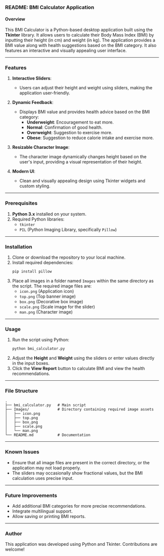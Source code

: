 ### README: BMI Calculator Application

#### Overview
This BMI Calculator is a Python-based desktop application built using the **Tkinter** library. It allows users to calculate their Body Mass Index (BMI) by inputting their height (in cm) and weight (in kg). The application provides a BMI value along with health suggestions based on the BMI category. It also features an interactive and visually appealing user interface.

---

### Features
1. **Interactive Sliders**:
   - Users can adjust their height and weight using sliders, making the application user-friendly.
   
2. **Dynamic Feedback**:
   - Displays BMI value and provides health advice based on the BMI category:
     - **Underweight**: Encouragement to eat more.
     - **Normal**: Confirmation of good health.
     - **Overweight**: Suggestion to exercise more.
     - **Obese**: Suggestion to reduce calorie intake and exercise more.

3. **Resizable Character Image**:
   - The character image dynamically changes height based on the user's input, providing a visual representation of their height.

4. **Modern UI**:
   - Clean and visually appealing design using Tkinter widgets and custom styling.

---

### Prerequisites
1. **Python 3.x** installed on your system.
2. Required Python libraries:
   - `tkinter`
   - `PIL` (Python Imaging Library, specifically `Pillow`)

---

### Installation
1. Clone or download the repository to your local machine.
2. Install required dependencies:
   ```bash
   pip install pillow
   ```
3. Place all images in a folder named `Images` within the same directory as the script. The required image files are:
   - `icon.png` (Application icon)
   - `top.png` (Top banner image)
   - `box.png` (Decorative box image)
   - `scale.png` (Scale image for the slider)
   - `man.png` (Character image)

---

### Usage
1. Run the script using Python:
   ```bash
   python bmi_calculator.py
   ```
2. Adjust the **Height** and **Weight** using the sliders or enter values directly in the input boxes.
3. Click the **View Report** button to calculate BMI and view the health recommendations.

---

### File Structure
```
.
├── bmi_calculator.py   # Main script
├── Images/             # Directory containing required image assets
│   ├── icon.png
│   ├── top.png
│   ├── box.png
│   ├── scale.png
│   └── man.png
└── README.md           # Documentation
```

---

### Known Issues
- Ensure that all image files are present in the correct directory, or the application may not load properly.
- The sliders may occasionally show fractional values, but the BMI calculation uses precise input.

---

### Future Improvements
- Add additional BMI categories for more precise recommendations.
- Integrate multilingual support.
- Allow saving or printing BMI reports.

---

### Author
This application was developed using Python and Tkinter. Contributions are welcome!
